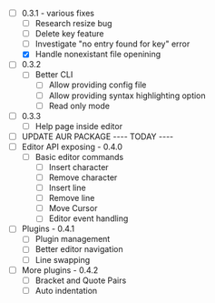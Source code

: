- [ ] 0.3.1 - various fixes
  - [ ] Research resize bug
  - [ ] Delete key feature
  - [ ] Investigate "no entry found for key" error
  - [X] Handle nonexistant file openining
- [ ] 0.3.2
  - [ ] Better CLI
    - [ ] Allow providing config file
    - [ ] Allow providing syntax highlighting option
    - [ ] Read only mode
- [ ] 0.3.3
  - [ ] Help page inside editor
- [ ] UPDATE AUR PACKAGE
---- TODAY ----
- [ ] Editor API exposing - 0.4.0
  - [ ] Basic editor commands
      - [ ] Insert character
      - [ ] Remove character
      - [ ] Insert line
      - [ ] Remove line
      - [ ] Move Cursor
    - [ ] Editor event handling
- [ ] Plugins - 0.4.1
  - [ ] Plugin management
  - [ ] Better editor navigation
  - [ ] Line swapping
- [ ] More plugins - 0.4.2
  - [ ] Bracket and Quote Pairs
  - [ ] Auto indentation
